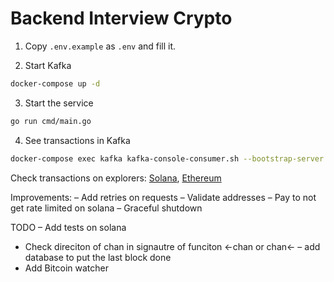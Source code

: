 # Backend Interview Crypto

1. Copy `.env.example` as `.env` and fill it. 

2. Start Kafka
```bash
docker-compose up -d
```

3. Start the service
```bash
go run cmd/main.go
```

4. See transactions in Kafka
```bash
docker-compose exec kafka kafka-console-consumer.sh --bootstrap-server localhost:9092 --topic transactions --from-beginning
```

Check transactions on explorers: [Solana](https://solana.fm/?cluster=mainnet-alpha), [Ethereum](https://etherscan.io/)

Improvements:
– Add retries on requests 
– Validate addresses
– Pay to not get rate limited on solana
– Graceful shutdown

TODO
– Add tests on solana
- Check direciton of chan in signautre of funciton <-chan or chan<-
– add database to put the last block done
- Add Bitcoin watcher
